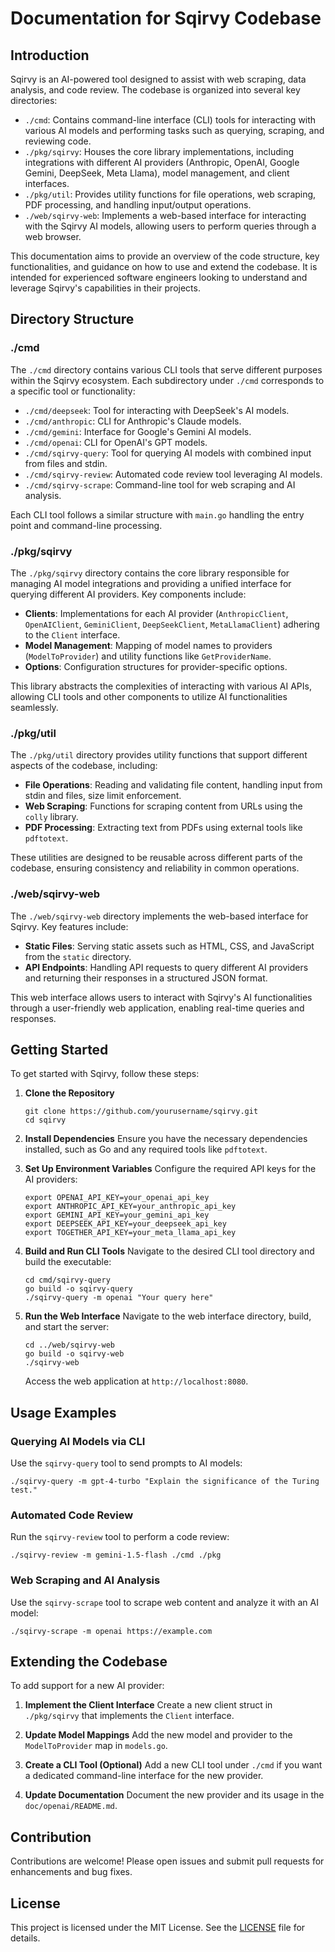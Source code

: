 # Documentation for Sqirvy Codebase

## Introduction

Sqirvy is an AI-powered tool designed to assist with web scraping, data analysis, and code review. The codebase is organized into several key directories:

- `./cmd`: Contains command-line interface (CLI) tools for interacting with various AI models and performing tasks such as querying, scraping, and reviewing code.
- `./pkg/sqirvy`: Houses the core library implementations, including integrations with different AI providers (Anthropic, OpenAI, Google Gemini, DeepSeek, Meta Llama), model management, and client interfaces.
- `./pkg/util`: Provides utility functions for file operations, web scraping, PDF processing, and handling input/output operations.
- `./web/sqirvy-web`: Implements a web-based interface for interacting with the Sqirvy AI models, allowing users to perform queries through a web browser.

This documentation aims to provide an overview of the code structure, key functionalities, and guidance on how to use and extend the codebase. It is intended for experienced software engineers looking to understand and leverage Sqirvy's capabilities in their projects.

## Directory Structure

### ./cmd

The `./cmd` directory contains various CLI tools that serve different purposes within the Sqirvy ecosystem. Each subdirectory under `./cmd` corresponds to a specific tool or functionality:

- `./cmd/deepseek`: Tool for interacting with DeepSeek's AI models.
- `./cmd/anthropic`: CLI for Anthropic's Claude models.
- `./cmd/gemini`: Interface for Google's Gemini AI models.
- `./cmd/openai`: CLI for OpenAI's GPT models.
- `./cmd/sqirvy-query`: Tool for querying AI models with combined input from files and stdin.
- `./cmd/sqirvy-review`: Automated code review tool leveraging AI models.
- `./cmd/sqirvy-scrape`: Command-line tool for web scraping and AI analysis.

Each CLI tool follows a similar structure with `main.go` handling the entry point and command-line processing.

### ./pkg/sqirvy

The `./pkg/sqirvy` directory contains the core library responsible for managing AI model integrations and providing a unified interface for querying different AI providers. Key components include:

- **Clients**: Implementations for each AI provider (`AnthropicClient`, `OpenAIClient`, `GeminiClient`, `DeepSeekClient`, `MetaLlamaClient`) adhering to the `Client` interface.
- **Model Management**: Mapping of model names to providers (`ModelToProvider`) and utility functions like `GetProviderName`.
- **Options**: Configuration structures for provider-specific options.

This library abstracts the complexities of interacting with various AI APIs, allowing CLI tools and other components to utilize AI functionalities seamlessly.

### ./pkg/util

The `./pkg/util` directory provides utility functions that support different aspects of the codebase, including:

- **File Operations**: Reading and validating file content, handling input from stdin and files, size limit enforcement.
- **Web Scraping**: Functions for scraping content from URLs using the `colly` library.
- **PDF Processing**: Extracting text from PDFs using external tools like `pdftotext`.

These utilities are designed to be reusable across different parts of the codebase, ensuring consistency and reliability in common operations.

### ./web/sqirvy-web

The `./web/sqirvy-web` directory implements the web-based interface for Sqirvy. Key features include:

- **Static Files**: Serving static assets such as HTML, CSS, and JavaScript from the `static` directory.
- **API Endpoints**: Handling API requests to query different AI providers and returning their responses in a structured JSON format.

This web interface allows users to interact with Sqirvy's AI functionalities through a user-friendly web application, enabling real-time queries and responses.

## Getting Started

To get started with Sqirvy, follow these steps:

1. **Clone the Repository**
   ```
   git clone https://github.com/yourusername/sqirvy.git
   cd sqirvy
   ```

2. **Install Dependencies**
   Ensure you have the necessary dependencies installed, such as Go and any required tools like `pdftotext`.

3. **Set Up Environment Variables**
   Configure the required API keys for the AI providers:
   ```
   export OPENAI_API_KEY=your_openai_api_key
   export ANTHROPIC_API_KEY=your_anthropic_api_key
   export GEMINI_API_KEY=your_gemini_api_key
   export DEEPSEEK_API_KEY=your_deepseek_api_key
   export TOGETHER_API_KEY=your_meta_llama_api_key
   ```

4. **Build and Run CLI Tools**
   Navigate to the desired CLI tool directory and build the executable:
   ```
   cd cmd/sqirvy-query
   go build -o sqirvy-query
   ./sqirvy-query -m openai "Your query here"
   ```

5. **Run the Web Interface**
   Navigate to the web interface directory, build, and start the server:
   ```
   cd ../web/sqirvy-web
   go build -o sqirvy-web
   ./sqirvy-web
   ```
   Access the web application at `http://localhost:8080`.

## Usage Examples

### Querying AI Models via CLI

Use the `sqirvy-query` tool to send prompts to AI models:
```
./sqirvy-query -m gpt-4-turbo "Explain the significance of the Turing test."
```

### Automated Code Review

Run the `sqirvy-review` tool to perform a code review:
```
./sqirvy-review -m gemini-1.5-flash ./cmd ./pkg
```

### Web Scraping and AI Analysis

Use the `sqirvy-scrape` tool to scrape web content and analyze it with an AI model:
```
./sqirvy-scrape -m openai https://example.com
```

## Extending the Codebase

To add support for a new AI provider:

1. **Implement the Client Interface**
   Create a new client struct in `./pkg/sqirvy` that implements the `Client` interface.

2. **Update Model Mappings**
   Add the new model and provider to the `ModelToProvider` map in `models.go`.

3. **Create a CLI Tool (Optional)**
   Add a new CLI tool under `./cmd` if you want a dedicated command-line interface for the new provider.

4. **Update Documentation**
   Document the new provider and its usage in the `doc/openai/README.md`.

## Contribution

Contributions are welcome! Please open issues and submit pull requests for enhancements and bug fixes.

## License

This project is licensed under the MIT License. See the [LICENSE](LICENSE) file for details.

